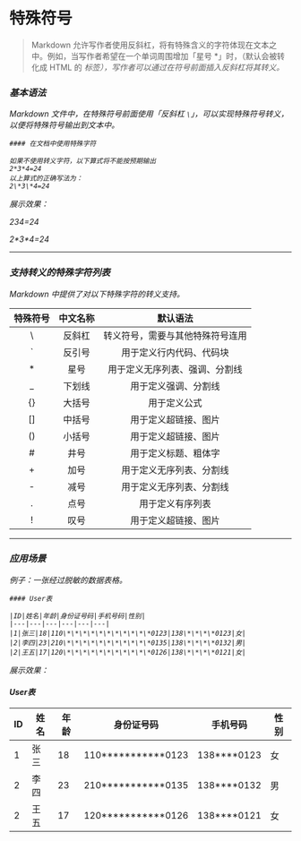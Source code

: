 # 特殊符号
> Markdown 允许写作者使用反斜杠，将有特殊含义的字符体现在文本之中。例如，当写作者希望在一个单词周围增加「星号 *」时，（默认会被转化成 HTML 的 <em> 标签），写作者可以通过在符号前面插入反斜杠将其转义。



### 基本语法

 Markdown 文件中，在特殊符号前面使用「反斜杠 `\`」，可以实现特殊符号转义，以便将特殊符号输出到文本中。

```
#### 在文档中使用特殊字符

如果不使用转义字符，以下算式将不能按预期输出  
2*3*4=24  
以上算式的正确写法为：  
2\*3\*4=24  
```

展示效果：

2*3*4=24

2\*3\*4=24

---------



### 支持转义的特殊字符列表

Markdown 中提供了对以下特殊字符的转义支持。

| 特殊符号 | 中文名称 |             默认语法             |
| :------: | :------: | :------------------------------: |
|    \     |  反斜杠  | 转义符号，需要与其他特殊符号连用 |
|    `     |  反引号  |     用于定义行内代码、代码块     |
|    *     |   星号   |  用于定义无序列表、强调、分割线  |
|    _     |  下划线  |       用于定义强调、分割线       |
|    {}    |  大括号  |           用于定义公式           |
|    []    |  中括号  |       用于定义超链接、图片       |
|    ()    |  小括号  |       用于定义超链接、图片       |
|    #     |   井号   |       用于定义标题、粗体字       |
|    +     |   加号   |     用于定义无序列表、分割线     |
|    -     |   减号   |     用于定义无序列表、分割线     |
|    .     |   点号   |         用于定义有序列表         |
|    !     |   叹号   |       用于定义超链接、图片       |

-----



### 应用场景

例子：一张经过脱敏的数据表格。

```
#### User表

|ID|姓名|年龄|身份证号码|手机号码|性别|
|---|---|---|---|---|---|
|1|张三|18|110\*\*\*\*\*\*\*\*\*\*\*0123|138\*\*\*\*0123|女|
|2|李四|23|210\*\*\*\*\*\*\*\*\*\*\*0135|138\*\*\*\*0132|男|
|2|王五|17|120\*\*\*\*\*\*\*\*\*\*\*0126|138\*\*\*\*0121|女|

```

展示效果：

#### User表

| ID   | 姓名 | 年龄 | 身份证号码                    | 手机号码        | 性别 |
| ---- | ---- | ---- | ----------------------------- | --------------- | ---- |
| 1    | 张三 | 18   | 110\*\*\*\*\*\*\*\*\*\*\*0123 | 138\*\*\*\*0123 | 女   |
| 2    | 李四 | 23   | 210\*\*\*\*\*\*\*\*\*\*\*0135 | 138\*\*\*\*0132 | 男   |
| 2    | 王五 | 17   | 120\*\*\*\*\*\*\*\*\*\*\*0126 | 138\*\*\*\*0121 | 女   |